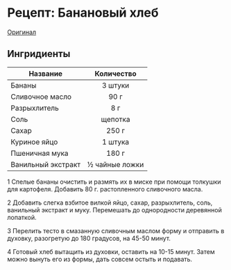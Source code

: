 # Рецепт: Банановый хлеб

[Оригинал](https://eda.ru/recepty/vypechka-deserty/bananovyy-hleb-104302)

## Ингридиенты

| Название        	| Количество  |
| -------------   	            |:-----------------:|
|Бананы             |3 штуки     |
|Сливочное масло    |90 г     |
|Разрыхлитель       |8 г     |
|Соль               |щепотка   |
|Сахар              |250 г    |
|Куриное яйцо       |1 штука  |
|Пшеничная мука     |180 г   |
|Ванильный экстракт |½ чайные ложки   |

1 Спелые бананы очистить и размять их в миске при помощи толкушки для картофеля. Добавить 80 г. растопленного сливочного масла.

2 Добавить слегка взбитое вилкой яйцо, сахар, разрыхлитель, соль, ванильный экстракт и муку. Перемешать до однородности деревянной лопаткой.

3 Перелить тесто в смазанную сливочным маслом форму и отправить в духовку, разогретую до 180 градусов, на 45-50 минут.

4 Готовый хлеб вытащить из духовки, оставить на 10-15 минут. Затем можно вынуть его из формы, дать совсем остыть и подавать.
